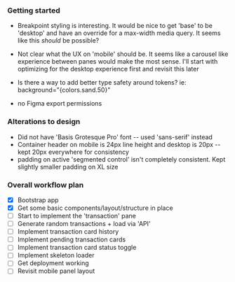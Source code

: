 ### Getting started
- Breakpoint styling is interesting.  It would be nice to get 'base' to be 'desktop' and have an override for a max-width media query.  It seems like this *should* be possible?

- Not clear what the UX on 'mobile' should be.  It seems like a carousel like experience between panes would make the most sense.  I'll start with optimizing for the desktop experience first and revisit this later

- Is there a way to add better type safety around tokens? ie: 
    background="{colors.sand.50}"

- no Figma export permissions


### Alterations to design
- Did not have 'Basis Grotesque Pro' font -- used 'sans-serif' instead
- Container header on mobile is 24px line height and desktop is 20px -- kept 20px everywhere for consistency 
- padding on active 'segmented control' isn't completely consistent.  Kept slightly smaller padding on XL size

### Overall workflow plan
- [x] Bootstrap app
- [x] Get some basic components/layout/structure in place
- [ ] Start to implement the 'transaction' pane
- [ ] Generate random transactions + load via 'API'
- [ ] Implement transaction card history
- [ ] Implement pending transaction cards
- [ ] Implement transaction card status toggle
- [ ] Implement skeleton loader
- [ ] Get deployment working
- [ ] Revisit mobile panel layout